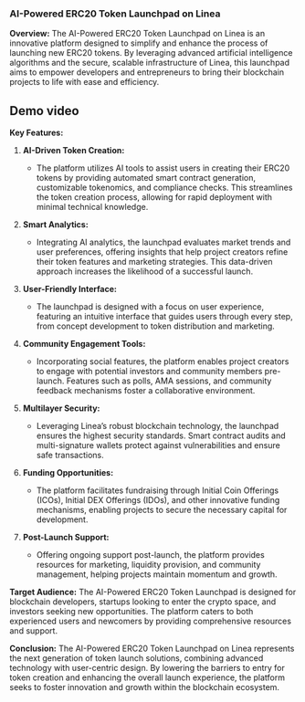 ### AI-Powered ERC20 Token Launchpad on Linea

**Overview:**
The AI-Powered ERC20 Token Launchpad on Linea is an innovative platform designed to simplify and enhance the process of launching new ERC20 tokens. By leveraging advanced artificial intelligence algorithms and the secure, scalable infrastructure of Linea, this launchpad aims to empower developers and entrepreneurs to bring their blockchain projects to life with ease and efficiency.

## Demo video

**Key Features:**

1. **AI-Driven Token Creation:**
   - The platform utilizes AI tools to assist users in creating their ERC20 tokens by providing automated smart contract generation, customizable tokenomics, and compliance checks. This streamlines the token creation process, allowing for rapid deployment with minimal technical knowledge.

2. **Smart Analytics:**
   - Integrating AI analytics, the launchpad evaluates market trends and user preferences, offering insights that help project creators refine their token features and marketing strategies. This data-driven approach increases the likelihood of a successful launch.

3. **User-Friendly Interface:**
   - The launchpad is designed with a focus on user experience, featuring an intuitive interface that guides users through every step, from concept development to token distribution and marketing.

4. **Community Engagement Tools:**
   - Incorporating social features, the platform enables project creators to engage with potential investors and community members pre-launch. Features such as polls, AMA sessions, and community feedback mechanisms foster a collaborative environment.

5. **Multilayer Security:**
   - Leveraging Linea’s robust blockchain technology, the launchpad ensures the highest security standards. Smart contract audits and multi-signature wallets protect against vulnerabilities and ensure safe transactions.

6. **Funding Opportunities:**
   - The platform facilitates fundraising through Initial Coin Offerings (ICOs), Initial DEX Offerings (IDOs), and other innovative funding mechanisms, enabling projects to secure the necessary capital for development.

7. **Post-Launch Support:**
   - Offering ongoing support post-launch, the platform provides resources for marketing, liquidity provision, and community management, helping projects maintain momentum and growth.

**Target Audience:**
The AI-Powered ERC20 Token Launchpad is designed for blockchain developers, startups looking to enter the crypto space, and investors seeking new opportunities. The platform caters to both experienced users and newcomers by providing comprehensive resources and support.

**Conclusion:**
The AI-Powered ERC20 Token Launchpad on Linea represents the next generation of token launch solutions, combining advanced technology with user-centric design. By lowering the barriers to entry for token creation and enhancing the overall launch experience, the platform seeks to foster innovation and growth within the blockchain ecosystem.


